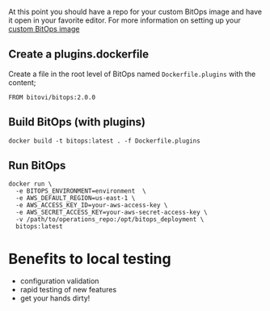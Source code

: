 At this point you should have a repo for your custom BitOps image and have it open in your favorite editor. For more information on setting up your [custom BitOps image](custom-image.md)


## Create a plugins.dockerfile
Create a file in the root level of BitOps named `Dockerfile.plugins` with the content; 

`FROM bitovi/bitops:2.0.0`


## Build BitOps (with plugins)
`docker build -t bitops:latest . -f Dockerfile.plugins`


## Run BitOps
```
docker run \
  -e BITOPS_ENVIRONMENT=environment  \
  -e AWS_DEFAULT_REGION=us-east-1 \
  -e AWS_ACCESS_KEY_ID=your-aws-access-key \
  -e AWS_SECRET_ACCESS_KEY=your-aws-secret-access-key \
  -v /path/to/operations_repo:/opt/bitops_deployment \
  bitops:latest
```


# Benefits to local testing
- configuration validation
- rapid testing of new features
- get your hands dirty!
